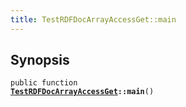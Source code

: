 ```yaml
---
title: TestRDFDocArrayAccessGet::main
---
```


## Synopsis

<code>public function <b><a href="TestRDFDocArrayAccessGet">TestRDFDocArrayAccessGet</a>::main</b>()</code>

